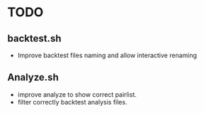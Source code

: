 # TODO

## backtest.sh
- Improve backtest files naming and allow interactive renaming

## Analyze.sh
- improve analyze to show correct pairlist.
- filter correctly backtest analysis files.
